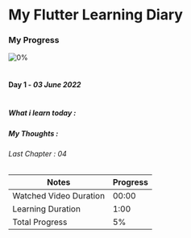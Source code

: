 # My Flutter Learning Diary

### My Progress 
![0%](https://progress-bar.dev/0) 
<br/>
<br/>


#### Day 1 - *03 June 2022*
#

#####  What i learn today :

##### My Thoughts :

###### Last Chapter : 04 


| Notes | Progress | 
| ------ | ------   | 
| Watched Video Duration | 00:00  | 
| Learning Duration | 1:00 | 
| Total Progress | 5% | 


